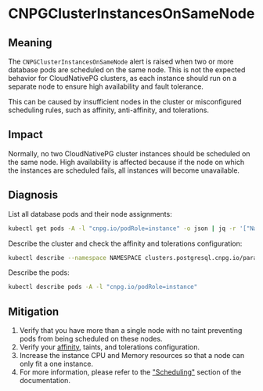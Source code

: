 CNPGClusterInstancesOnSameNode
============================

Meaning
-------

The `CNPGClusterInstancesOnSameNode` alert is raised when two or more database pods are scheduled on the same node. This is not the expected behavior for CloudNativePG clusters, as each instance should run on a separate node to ensure high availability and fault tolerance.

This can be caused by insufficient nodes in the cluster or misconfigured scheduling rules, such as affinity, anti-affinity, and tolerations.

Impact
------

Normally, no two CloudNativePG cluster instances should be scheduled on the same node. High availability is affected because if the node on which the instances are scheduled fails, all instances will become unavailable.

Diagnosis
---------

List all database pods and their node assignments:

```bash
kubectl get pods -A -l "cnpg.io/podRole=instance" -o json | jq -r '["Namespace", "Pod", "Node"], ( .items[] | [.metadata.namespace, .metadata.name, .spec.nodeName]) | @tsv' | column -t
```

Describe the cluster and check the affinity and tolerations configuration:

```bash
kubectl describe --namespace NAMESPACE clusters.postgresql.cnpg.io/paradedb
```

Describe the pods:

```bash
kubectl describe pods -A -l "cnpg.io/podRole=instance"
```

Mitigation
----------

1. Verify that you have more than a single node with no taint preventing pods from being scheduled on these nodes.
2. Verify your [affinity](https://kubernetes.io/docs/concepts/scheduling-eviction/assign-pod-node/), taints, and tolerations configuration.
3. Increase the instance CPU and Memory resources so that a node can only fit a one instance.
4. For more information, please refer to the ["Scheduling"](https://cloudnative-pg.io/documentation/current/scheduling/) section of the documentation.
